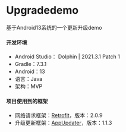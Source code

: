 # Upgradedemo
基于Android13系统的一个更新升级demo

#### 开发环境

* Android Studio： Dolphin | 2021.3.1 Patch 1 
* Gradle：7.3.1
* Android：13
* 语言：Java
* 架构：MVP

#### 项目使用到的框架

* 网络请求框架：[Retrofit](https://github.com/square/retrofit)，版本：2.0.9
* 升级更新框架：[AppUpdater](https://github.com/jenly1314/AppUpdater)，版本：1.1.3
